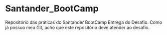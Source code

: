 # Santander_BootCamp
Repositório das práticas do Santander BootCamp
Entrega do Desafio. Como já possuo meu Git, acho que este repositório deve atender ao desafio.
